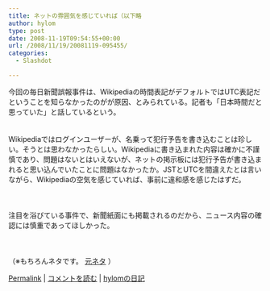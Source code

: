 ```yaml
---
title: ネットの雰囲気を感じていれば（以下略
author: hylom
type: post
date: 2008-11-19T09:54:55+00:00
url: /2008/11/19/20081119-095455/
categories:
  - Slashdot

---
```

今回の毎日新聞誤報事件は、Wikipediaの時間表記がデフォルトではUTC表記だということを知らなかったのがが原因、とみられている。記者も「日本時間だと思っていた」と話しているという。  
</br>   
Wikipediaではログインユーザーが、名乗って犯行予告を書き込むことは珍しい。そうとは思わなかったらしい。Wikipediaに書き込まれた内容は確かに不謹慎であり、問題はないとはいえないが、ネットの掲示板には犯行予告が書き込まれると思い込んでいたことに問題はなかったか。JSTとUTCを間違えたとは言いながら、Wikipediaの空気を感じていれば、事前に違和感を感じたはずだ。</br>  
</br>   
注目を浴びている事件で、新聞紙面にも掲載されるのだから、ニュース内容の確認には慎重であってほしかった。</br>  
</br>   
（※もちろんネタです。   [元ネタ][1] ） 

   [Permalink][2] |    [コメントを読む][3] |    [hylomの日記][4] 

</br>

 [1]: http://www.geocities.jp/c611vnn/etc/kazenoikidukai.html
 [2]: http://slashdot.jp/~hylom/journal/458897
 [3]: http://slashdot.jp/~hylom/journal/458897#acomments
 [4]: http://slashdot.jp/~hylom/journal/